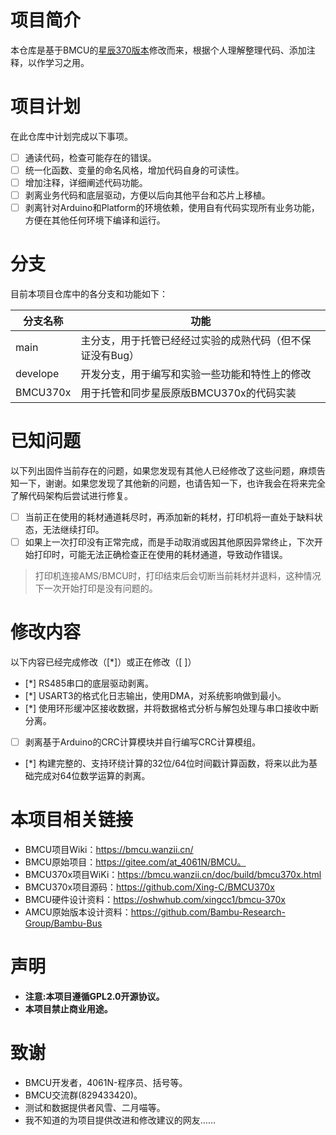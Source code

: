 # 项目简介

本仓库是基于BMCU的[星辰370版本](https://github.com/Xing-C/BMCU370x)修改而来，根据个人理解整理代码、添加注释，以作学习之用。

# 项目计划

在此仓库中计划完成以下事项。
 - [ ] 通读代码，检查可能存在的错误。
 - [ ] 统一化函数、变量的命名风格，增加代码自身的可读性。
 - [ ] 增加注释，详细阐述代码功能。
 - [ ] 剥离业务代码和底层驱动，方便以后向其他平台和芯片上移植。
 - [ ] 剥离针对Arduino和Platform的环境依赖，使用自有代码实现所有业务功能，方便在其他任何环境下编译和运行。

# 分支

目前本项目仓库中的各分支和功能如下：

|分支名称|功能|
|-|-|
|main|主分支，用于托管已经经过实验的成熟代码（但不保证没有Bug）|
|develope|开发分支，用于编写和实验一些功能和特性上的修改|
|BMCU370x|用于托管和同步星辰原版BMCU370x的代码实装|

# 已知问题
以下列出固件当前存在的问题，如果您发现有其他人已经修改了这些问题，麻烦告知一下，谢谢。如果您发现了其他新的问题，也请告知一下，也许我会在将来完全了解代码架构后尝试进行修复。
 - [ ] 当前正在使用的耗材通道耗尽时，再添加新的耗材，打印机将一直处于缺料状态，无法继续打印。
 - [ ] 如果上一次打印没有正常完成，而是手动取消或因其他原因异常终止，下次开始打印时，可能无法正确检查正在使用的耗材通道，导致动作错误。
 > 打印机连接AMS/BMCU时，打印结束后会切断当前耗材并退料，这种情况下一次开始打印是没有问题的。

 # 修改内容
 以下内容已经完成修改（[*]）或正在修改（[ ]）

 - [*] RS485串口的底层驱动剥离。
 - [*] USART3的格式化日志输出，使用DMA，对系统影响做到最小。
 - [*] 使用环形缓冲区接收数据，并将数据格式分析与解包处理与串口接收中断分离。
 - [ ] 剥离基于Arduino的CRC计算模块并自行编写CRC计算模组。
 - [*] 构建完整的、支持环绕计算的32位/64位时间戳计算函数，将来以此为基础完成对64位数学运算的剥离。


# 本项目相关链接
 - BMCU项目Wiki：https://bmcu.wanzii.cn/
 - BMCU原始项目：https://gitee.com/at_4061N/BMCU。
 - BMCU370x项目WiKi：https://bmcu.wanzii.cn/doc/build/bmcu370x.html
 - BMCU370x项目源码：https://github.com/Xing-C/BMCU370x
 - BMCU硬件设计资料：https://oshwhub.com/xingcc1/bmcu-370x
 - AMCU原始版本设计资料：https://github.com/Bambu-Research-Group/Bambu-Bus

# 声明

 - **注意:本项目遵循GPL2.0开源协议。**
 - **本项目禁止商业用途。**

# 致谢

 - BMCU开发者，4061N-程序员、括号等。
 - BMCU交流群(829433420)。
 - 测试和数据提供者风雪、二月喵等。
 - 我不知道的为项目提供改进和修改建议的网友……
 
